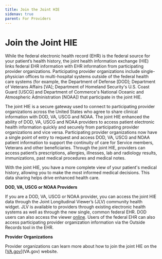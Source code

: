 ```yaml
---
title: Join the Joint HIE
sidenav: true
parent: For Providers
---
```

# Join the Joint HIE

While the federal electronic health record (EHR) is the federal source for your patient’s health history, the joint health information exchange (HIE) links federal EHR information with EHR information from participating provider organizations. Participating provider organizations include single-physician offices to multi-hospital systems outside of the federal health care systems (for example, the Department of Defense [DOD]; Department of Veterans Affairs [VA]; Department of Homeland Security's U.S. Coast Guard [USCG] and Department of Commerce's National Oceanic and Atmospheric Administration [NOAA]) that participate in the joint HIE.

The joint HIE is a secure gateway used to connect to participating provider organizations across the United States who agree to share clinical information with DOD, VA, USCG and NOAA. The joint HIE enhanced the ability of DOD, VA, USCG and NOAA providers to access patient electronic health information quickly and securely from participating provider organizations and vice versa. Participating provider organizations now have a single point of entry to request and access DOD, VA, USCG and NOAA patient information to support the continuity of care for Service members, Veterans and other beneficiaries. Through the joint HIE, providers can access patient’s prescriptions, allergies, illnesses, lab and radiology results, immunizations, past medical procedures and medical notes.

With the joint HIE, you have a more complete view of your patient's medical history, allowing you to make the most informed medical decisions. This data sharing helps drive enhanced health care.

**DOD, VA, USCG or NOAA Providers**

If you are a DOD, VA, USCG or NOAA provider, you can access the joint HIE data through the Joint Longitudinal Viewer’s (JLV) community health widget. JLV is available to providers through existing electronic health systems as well as through the new single, common federal EHR. DOD users can also access the viewer [online](https://jlv.health.mil/JLV). Users of the federal EHR can also access participating provider organization information via the Outside Records tool in the EHR. 

**Provider Organizations**

Provider organizations can learn more about how to join the joint HIE on the [[VA.gov](VA.gov)](VA.gov) website.
